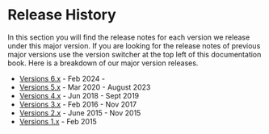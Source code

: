 # Release History

In this section you will find the release notes for each version we release under this major version. If you are looking for the release notes of previous major versions use the version switcher at the top left of this documentation book. Here is a breakdown of our major version releases.

* [Versions 6.x](6.x-versions/) - Feb 2024 -&#x20;
* [Versions 5.x](5.x-versions/) - Mar 2020 - August 2023
* [Versions 4.x](4.x-versions/) - Jun 2018 - Sept 2019
* [Versions 3.x](3.x-versions/) - Feb 2016 - Nov 2017
* [Versions 2.x](2.x-versions/) - June 2015 - Nov 2015
* [Versions 1.x](1.x-versions/) - Feb 2015
